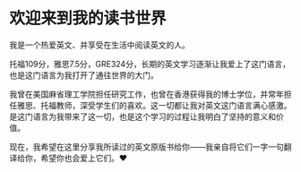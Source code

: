# 欢迎来到我的读书世界

我是一个热爱英文、并享受在生活中阅读英文的人。

托福109分，雅思7.5分，GRE324分，长期的英文学习逐渐让我爱上了这门语言，也是这门语言为我打开了通往世界的大门。

我曾在美国麻省理工学院担任研究工作，也曾在香港获得我的博士学位，并常年担任雅思、托福教师，深受学生们的喜欢。这一切都让我对英文这门语言满心感激。是这门语言为我带来了这一切，也是这个学习的过程让我明白了坚持的意义和价值。

现在，我希望在这里分享我所读过的英文原版书给你——我亲自将它们一字一句翻译给你，希望你也会爱上它们。❤
